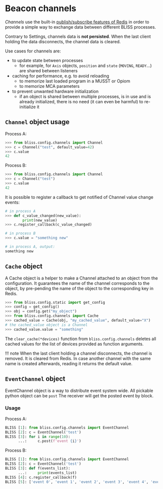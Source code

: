 # Beacon channels

*Channels* use the built-in [publish/subscribe features of Redis](https://redis.io/topics/pubsub)
in order to provide a simple way to exchange data between different BLISS processes.

Contrary to Settings, channels data is **not persisted**. When the last
client holding the data disconnects, the channel data is cleared.

Use cases for channels are:

* to update state between processes
    - for example, for `Axis` objects, `position` and `state` (`MOVING`, `READY`...) are shared between listeners
* caching for performance, e.g. to avoid reloading
    - to memorize last loaded program in a MUSST or Opiom
    - to memorize MCA parameters
* to prevent unwanted hardware initialization
    - if an object is shared between multiple processes, is in use and is already initialized, there is no need (it can even be harmful) to re-initialize it

## `Channel` object usage

Process A:

```py
>>> from bliss.config.channels import Channel
>>> c = Channel("test", default_value=42)
>>> c.value
42
```

Process B:

```py
>>> from bliss.config.channels import Channel
>>> c = Channel("test")
>>> c.value
42
```

It is possible to register a callback to get notified of Channel value change events:

```py
# in process A
>>> def c_value_changed(new_value):
        print(new_value)
>>> c.register_callback(c_value_changed)
```

```py
# in process B
>>> c.value = "something new"

# in process A, output:
something new
```

## `Cache` object

A Cache object is a helper to make a Channel attached to an object from the
configuration. It guarantees the name of the channel corresponds to the
object, by pre-pending the name of the object to the corresponding key in Redis.

```py
>>> from bliss.config.static import get_config
>>> config = get_config()
>>> obj = config.get("my_object")
>>> from bliss.config.channels import Cache
>>> cached_value = Cache(obj, "my_cached_value", default_value="X")
# the cached_value object is a Channel
>>> cached_value.value = "something"
```

The `clear_cache(*devices)` function from `bliss.config.channels` deletes all
cached values for the list of devices provided as function arguments.

!!! note
    When the last client holding a channel disconnects, the channel is
    removed. It is cleared from Redis. In case another channel with the same
    name is created afterwards, reading it returns the default value.

## `EventChannel` object

EventChannel object is a way to distribute event system wide.
All pickable python object can be `post`
The receiver will get the posted event by block.

### Usage
Process A:

```py
BLISS [1]: from bliss.config.channels import EventChannel
BLISS [2]: c = EventChannel('test')
BLISS [3]: for i in range(10): 
      ...:     c.post(f'event {i}')
```

Process B:

```py
BLISS [1]: from bliss.config.channels import EventChannel
BLISS [2]: c = EventChannel('test')
BLISS [3]: def f(events_list):
      ...:     print(events_list)
BLISS [4]: c.register_callback(f)
BLISS [5]: ['event 0', 'event 1', 'event 2', 'event 3', 'event 4', 'event 5', 'event 6', 'event 7', 'event 8', 'event 9']
```

